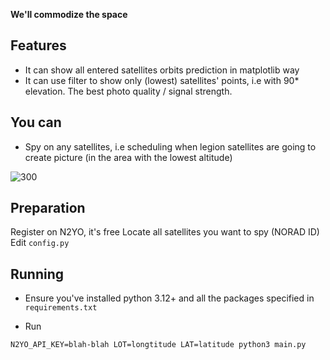 
**We'll commodize the space**

## Features 

- It can show all entered satellites orbits prediction in matplotlib way 
- It can use filter to show only (lowest) satellites' points, i.e with 90* elevation. The best photo quality / signal strength.

## You can 

- Spy on any satellites, i.e scheduling when legion satellites are going to create picture (in the area with the lowest altitude)
 

![300](https://github.com/caerry/satellite-spying/blob/main/satellite_orbits_filtered.png?raw=true)

## Preparation 

Register on N2YO, it's free 
Locate all satellites you want to spy (NORAD ID)
Edit `config.py`

## Running 

- Ensure you've installed python 3.12+ and all the packages specified in `requirements.txt` 

- Run 

```N2YO_API_KEY=blah-blah LOT=longtitude LAT=latitude python3 main.py```

